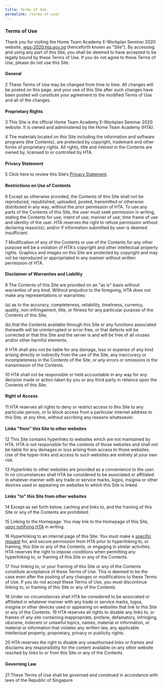 ```yaml
---
title: Terms of Use
permalink: /terms-of-use/
---
```

### **Terms of Use**

Thank you for visiting the Home Team Academy E-Workplan Seminar 2020 website, [wps-2020.hta.gov.sg](wps-2020.hta.gov.sg) (henceforth known as "Site"). By accessing and using any part of this Site, you shall be deemed to have accepted to be legally bound by these Terms of Use. If you do not agree to these Terms of Use, please do not use this Site.

#### **General**

2 These Terms of Use may be changed from time to time. All changes will be posted on this page, and your use of this Site after such changes have been posted will constitute your agreement to the modified Terms of Use and all of the changes.

#### **Proprietary Rights**

3 This Site is the official Home Team Academy E-Workplan Seminar 2020 website. It is owned and administered by the Home Team Academy (HTA).

4 The materials located on this Site including the information and software programs (the Contents), are protected by copyright, trademark and other forms of proprietary rights. All rights, title and interest in the Contents are owned by, licensed to or controlled by HTA.

#### **Privacy Statement**

5 Click here to review this Site’s [Privacy Statement](https://www.mha.gov.sg/privacy-statement).

#### **Restrictions on Use of Contents**

6 Except as otherwise provided, the Contents of this Site shall not be reproduced, republished, uploaded, posted, transmitted or otherwise distributed in any way, without the prior permission of HTA. To use any parts of the Contents of this Site, the user must seek permission in writing, stating the Contents for use; intent of use; manner of use; time frame of use and identity of the user. HTA reserves the right to refuse permission without declaring reason(s); and/or if information submitted by user is deemed insufficient.

7 Modification of any of the Contents or use of the Contents for any other purpose will be a violation of HTA's copyright and other intellectual property rights. Graphics and images on this Site are protected by copyright and may not be reproduced or appropriated in any manner without written permission of HTA.

#### **Disclaimer of Warranties and Liability**

8 The Contents of this Site are provided on an "as is" basis without warranties of any kind. Without prejudice to the foregoing, HTA does not make any representations or warranties:

(a) as to the accuracy, completeness, reliability, timeliness, currency, quality, non-infringement, title, or fitness for any particular purpose of the Contents of this Site;

(b) that the Contents available through this Site or any functions associated therewith will be uninterrupted or error-free, or that defects will be corrected or that this Site and the server is and will be free of all viruses and/or other harmful elements.

9 HTA shall also not be liable for any damage, loss or expense of any kind arising directly or indirectly from the use of the Site, any inaccuracy or incompleteness in the Contents of the Site, or any errors or omissions in the transmission of the Contents.

10 HTA shall not be responsible or held accountable in any way for any decision made or action taken by you or any third party in reliance upon the Contents of this Site.

#### **Right of Access**

11 HTA reserves all rights to deny or restrict access to this Site to any particular person, or to block access from a particular internet address to this Site, at any time, without ascribing any reasons whatsoever.

#### **Links "from" this Site to other websites**

12 This Site contains hyperlinks to websites which are not maintained by HTA. HTA is not responsible for the contents of those websites and shall not be liable for any damages or loss arising from access to those websites. Use of the hyper-links and access to such websites are entirely at your own risk.

13 Hyperlinks to other websites are provided as a convenience to the user. In no circumstances shall HTA be considered to be associated or affiliated in whatever manner with any trade or service marks, logos, insignia or other devices used or appearing on websites to which this Site is linked.

#### **Links "to" this Site from other websites**

14 Except as set forth below, caching and links to, and the framing of this Site or any of the Contents are prohibited.

15 Linking to the Homepage: You may link to the Homepage of this Site, [upon notifying HTA](https://www.mha.gov.sg/contact-us) in writing.

16 Hyperlinking to an internal page of this Site: You must make a [specific request](https://www.mha.gov.sg/contact-us) for, and secure permission from HTA prior to hyperlinking to, or framing, this Site or any of the Contents, or engaging in similar activities. HTA reserves the right to impose conditions when permitting any hyperlinking to, or framing of this Site or any of the Contents.

17 Your linking to, or your framing of this Site or any of the Contents constitute acceptance of these Terms of Use. This is deemed to be the case even after the posting of any changes or modifications to these Terms of Use. If you do not accept these Terms of Use, you must discontinue linking to, or framing of this Site or any of the Contents.

18 Under no circumstances shall HTA be considered to be associated or affiliated in whatever manner with any trade or service marks, logos, insignia or other devices used or appearing on websites that link to this Site or any of the Contents.
19 HTA reserves all rights to disable any links to, or frames of any site containing inappropriate, profane, defamatory, infringing, obscene, indecent or unlawful topics, names, material or information, or material or information that violates any written law, any applicable intellectual property, proprietary, privacy or publicity rights.

20 HTA reserves the right to disable any unauthorised links or frames and disclaims any responsibility for the content available on any other website reached by links to or from this Site or any of the Contents.

#### **Governing Law**
21 These Terms of Use shall be governed and construed in accordance with laws of the Republic of Singapore
